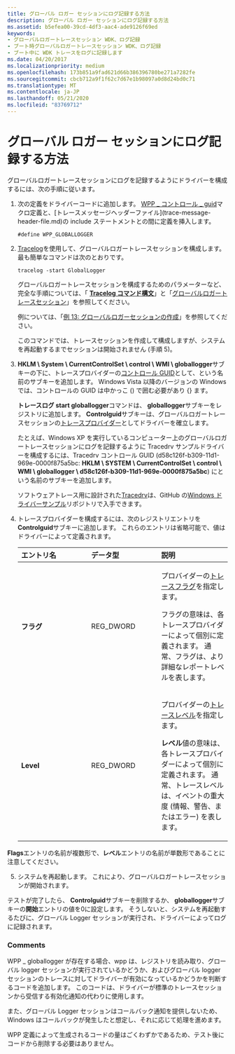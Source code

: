 ```yaml
---
title: グローバル ロガー セッションにログ記録する方法
description: グローバル ロガー セッションにログ記録する方法
ms.assetid: b5efea00-39cd-4df3-aac4-ade9126f69ed
keywords:
- グローバルロガートレースセッション WDK、ログ記録
- ブート時グローバルロガートレースセッション WDK、ログ記録
- ブート中に WDK トレースをログに記録します
ms.date: 04/20/2017
ms.localizationpriority: medium
ms.openlocfilehash: 173b851a9fad621d66b386396780be271a7282fe
ms.sourcegitcommit: cbcb712a9f1f62c7d67e1b98097a0d8d24bd0c71
ms.translationtype: MT
ms.contentlocale: ja-JP
ms.lasthandoff: 05/21/2020
ms.locfileid: "83769712"
---
```

# <a name="how-to-log-to-the-global-logger-session"></a>グローバル ロガー セッションにログ記録する方法


グローバルロガートレースセッションにログを記録するようにドライバーを構成するには、次の手順に従います。

1. 次の定義をドライバーコードに追加します。 [WPP \_ コントロール \_ guid](https://docs.microsoft.com/previous-versions/windows/hardware/previsioning-framework/ff556186(v=vs.85))マクロ定義と、[トレースメッセージヘッダーファイル](trace-message-header-file.md)の include ステートメントとの間に定義を挿入します。
   ```
   #define WPP_GLOBALLOGGER
   ```

2. [Tracelog](tracelog.md)を使用して、グローバルロガートレースセッションを構成します。 最も簡単なコマンドは次のとおりです。

   ```
   tracelog -start GlobalLogger
   ```

   グローバルロガートレースセッションを構成するためのパラメーターなど、完全な手順については、「 [**Tracelog コマンド構文**](tracelog-command-syntax.md)」と「[グローバルロガートレースセッション](global-logger-trace-session.md)」を参照してください。

   例については、「[例 13: グローバルロガーセッションの作成](example-13--creating-a-global-logger-session.md)」を参照してください。

   このコマンドでは、トレースセッションを作成して構成しますが、システムを再起動するまでセッションは開始されません (手順 5)。

3. **HKLM \\ System \\ CurrentControlSet \\ control \\ WMI \\ globallogger**サブキーの下に、トレースプロバイダーの[コントロール GUID](control-guid.md)として、という名前のサブキーを追加します。 Windows Vista 以降のバージョンの Windows では、コントロールの GUID は中かっこ () で囲む必要があり {} ます。

   **トレースログ start globallogger**コマンドは、 **globallogger**サブキーをレジストリに追加します。 **Controlguid**サブキーは、グローバルロガートレースセッションの[トレースプロバイダー](trace-provider.md)としてドライバーを確立します。

   たとえば、Windows XP を実行しているコンピューター上のグローバルロガートレースセッションにログを記録するように Tracedrv サンプルドライバーを構成するには、Tracedrv コントロール GUID (d58c126f-b309-11d1-969e-0000f875a5bc: **HKLM \\ SYSTEM \\ CurrentControlSet \\ control \\ WMI \\ globallogger \\ d58c126f-b309-11d1-969e-0000f875a5bc**) にという名前のサブキーを追加します。

   ソフトウェアトレース用に設計された[Tracedrv](https://github.com/Microsoft/Windows-driver-samples/tree/master/general/tracing/tracedriver)は、GitHub の[Windows ドライバーサンプル](https://github.com/Microsoft/Windows-driver-samples)リポジトリで入手できます。

4. トレースプロバイダーを構成するには、次のレジストリエントリを**Controlguid**サブキーに追加します。 これらのエントリは省略可能で、値はドライバーによって定義されます。

   <table>
   <colgroup>
   <col width="33%" />
   <col width="33%" />
   <col width="33%" />
   </colgroup>
   <thead>
   <tr class="header">
   <th align="left">エントリ名</th>
   <th align="left">データ型</th>
   <th align="left">説明</th>
   </tr>
   </thead>
   <tbody>
   <tr class="odd">
   <td align="left"><p><strong>フラグ</strong></p></td>
   <td align="left"><p>REG_DWORD</p></td>
   <td align="left"><p>プロバイダーの<a href="trace-flags.md" data-raw-source="[trace flags](trace-flags.md)">トレースフラグ</a>を指定します。</p>
   <p>フラグの意味は、各トレースプロバイダーによって個別に定義されます。 通常、フラグは、より詳細なレポートレベルを表します。</p></td>
   </tr>
   <tr class="even">
   <td align="left"><p><strong>Level</strong></p></td>
   <td align="left"><p>REG_DWORD</p></td>
   <td align="left"><p>プロバイダーの<a href="trace-level.md" data-raw-source="[trace level](trace-level.md)">トレースレベル</a>を指定します。</p>
   <p><strong>レベル</strong>値の意味は、各トレースプロバイダーによって個別に定義されます。 通常、トレースレベルは、イベントの重大度 (情報、警告、またはエラー) を表します。</p></td>
   </tr>
   </tbody>
   </table>




**Flags**エントリの名前が複数形で、**レベル**エントリの名前が単数形であることに注意してください。


5.  システムを再起動します。 これにより、グローバルロガートレースセッションが開始されます。

テストが完了したら、 **Controlguid**サブキーを削除するか、 **globallogger**サブキーの**開始**エントリの値を0に設定します。 そうしないと、システムを再起動するたびに、グローバル Logger セッションが実行され、ドライバーによってログに記録されます。

### <a name="span-idcommentsspanspan-idcommentsspancomments"></a><span id="comments"></span><span id="COMMENTS"></span>Comments

WPP \_ globallogger が存在する場合、wpp は、レジストリを読み取り、グローバル logger セッションが実行されているかどうか、およびグローバル logger セッションのトレースに対してドライバーが有効になっているかどうかを判断するコードを追加します。 このコードは、ドライバーが標準のトレースセッションから受信する有効化通知の代わりに使用します。

また、グローバル Logger セッションはコールバック通知を提供しないため、Windows はコールバックが発生したと想定し、それに応じて処理を進めます。

WPP 定義によって生成されるコードの量はごくわずかであるため、テスト後にコードから削除する必要はありません。









